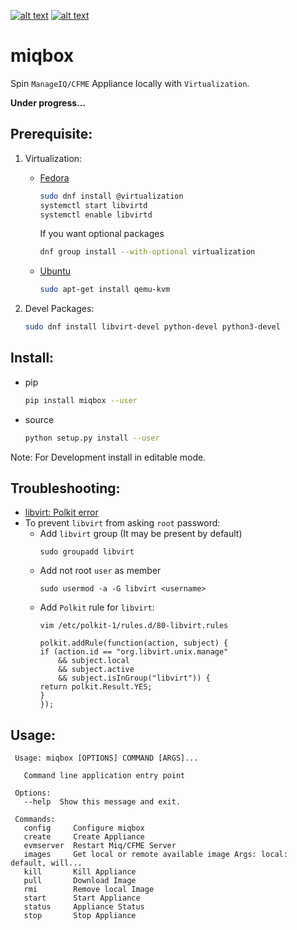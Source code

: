 [![alt text](https://img.shields.io/badge/License-GPL%20v2-blue.svg)](https://github.com/digitronik/miqbox/blob/master/LICENSE)
[![alt text](https://img.shields.io/badge/code%20style-black-000000.svg)](https://github.com/ambv/black)


# miqbox
Spin `ManageIQ/CFME` Appliance locally with `Virtualization`.

**Under progress...**


## Prerequisite:

1. Virtualization:

      - [Fedora](https://docs.fedoraproject.org/en-US/quick-docs/getting-started-with-virtualization/)
        ```bash
        sudo dnf install @virtualization
        systemctl start libvirtd
        systemctl enable libvirtd
        ```
        If you want optional packages
        ```bash
        dnf group install --with-optional virtualization
        ```
      - [Ubuntu](https://help.ubuntu.com/community/KVM/Installation)
        ```bash
        sudo apt-get install qemu-kvm
        ```

2. Devel Packages:

    ```bash
    sudo dnf install libvirt-devel python-devel python3-devel
    ```

## Install:
- pip
    ```bash
    pip install miqbox --user
    ```

- source
    ```bash
    python setup.py install --user
    ```
Note: For Development install in editable mode.

## Troubleshooting:
- [libvirt: Polkit error](https://fedoraproject.org/wiki/QA:Testcase_Virt_ACLs)
- To prevent `libvirt` from asking `root` password:
    - Add `libvirt` group (It may be present by default)
        ```
        sudo groupadd libvirt
        ``` 
    - Add not root `user` as member
        ```
        sudo usermod -a -G libvirt <username>
        ```
    - Add `Polkit` rule for `libvirt`:
        ```
        vim /etc/polkit-1/rules.d/80-libvirt.rules
        ```
        ```
        polkit.addRule(function(action, subject) {
        if (action.id == "org.libvirt.unix.manage"
            && subject.local
            && subject.active
            && subject.isInGroup("libvirt")) {
        return polkit.Result.YES;
        }
        });
        ```

## Usage:
   ```
    Usage: miqbox [OPTIONS] COMMAND [ARGS]...
    
      Command line application entry point
    
    Options:
      --help  Show this message and exit.
    
    Commands:
      config     Configure miqbox
      create     Create Appliance
      evmserver  Restart Miq/CFME Server
      images     Get local or remote available image Args: local: default, will...
      kill       Kill Appliance
      pull       Download Image
      rmi        Remove local Image
      start      Start Appliance
      status     Appliance Status
      stop       Stop Appliance
   ```
